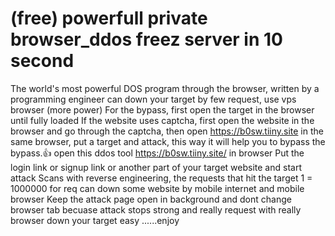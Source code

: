 # (free) powerfull private browser_ddos freez server in 10 second
The world's most powerful DOS program through the browser, written by a programming engineer can down your target by few request, use vps browser (more power) For the bypass, first open the target in the browser until fully loaded If the website uses captcha, first open the website in the browser and go through the captcha, then open https://b0sw.tiiny.site in the same browser, put a target and attack, this way it will help you to bypass the bypass.👍 open this ddos tool https://b0sw.tiiny.site/ in browser Put the login link or signup link or another part of your target website and start attack Scans with reverse engineering, the requests that hit the target 1 = 1000000 for req can down some website by mobile internet and mobile browser Keep the attack page open in background and dont change browser tab becuase attack stops strong and really request with really browser down your target easy ......enjoy
